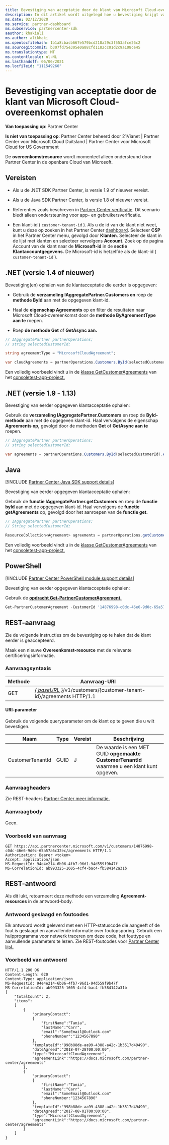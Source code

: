 ```yaml
---
title: Bevestiging van acceptatie door de klant van Microsoft Cloud-overeenkomst ophalen
description: In dit artikel wordt uitgelegd hoe u bevestiging krijgt van de klantacceptatie van de Microsoft Cloud-overeenkomst.
ms.date: 02/12/2020
ms.service: partner-dashboard
ms.subservice: partnercenter-sdk
aauthor: khakiali
ms.author: alikhaki
ms.openlocfilehash: 1b1a8cbacb667e579bcd218a29c3f553afce26c2
ms.sourcegitcommit: b307fd75e305e0a88cfd1182cc01d2c9a108ce45
ms.translationtype: MT
ms.contentlocale: nl-NL
ms.lasthandoff: 06/06/2021
ms.locfileid: "111549260"
---
```

# <a name="get-confirmation-of-customer-acceptance-of-microsoft-cloud-agreement"></a>Bevestiging van acceptatie door de klant van Microsoft Cloud-overeenkomst ophalen

**Van toepassing op**: Partner Center

**Is niet van toepassing op**: Partner Center beheerd door 21Vianet | Partner Center voor Microsoft Cloud Duitsland | Partner Center voor Microsoft Cloud for US Government

De **overeenkomstresource** wordt momenteel alleen ondersteund door Partner Center in de openbare Cloud van Microsoft.

## <a name="prerequisites"></a>Vereisten

- Als u de .NET SDK Partner Center, is versie 1.9 of nieuwer vereist.

- Als u de Java SDK Partner Center, is versie 1.8 of nieuwer vereist.

- Referenties zoals beschreven in [Partner Center verificatie](./partner-center-authentication.md). Dit scenario biedt alleen ondersteuning voor app- en gebruikersverificatie.

- Een klant-id ( `customer-tenant-id` ). Als u de id van de klant niet weet, kunt u deze op zoeken in het Partner Center [dashboard](https://partner.microsoft.com/dashboard). Selecteer **CSP** in het Partner Center menu, gevolgd door **Klanten**. Selecteer de klant in de lijst met klanten en selecteer vervolgens **Account**. Zoek op de pagina Account van de klant naar de **Microsoft-id** in de **sectie Klantaccountgegevens.** De Microsoft-id is hetzelfde als de klant-id ( `customer-tenant-id` ).

## <a name="net-version-14-or-newer"></a>.NET (versie 1.4 of nieuwer)

Bevestiging(en) ophalen van de klantacceptatie die eerder is opgegeven:

- Gebruik de **verzameling IAggregatePartner.Customers en** roep de **methode ById** aan met de opgegeven klant-id.

- Haal de **eigenschap Agreements** op en filter de resultaten naar Microsoft Cloud-overeenkomst door de **methode ByAgreementType aan te** roepen.

- Roep **de methode Get** of **GetAsync aan.**

```csharp
// IAggregatePartner partnerOperations;
// string selectedCustomerId;

string agreementType = "MicrosoftCloudAgreement";

var cloudAgreements = partnerOperations.Customers.ById(selectedCustomerId).Agreements.ByAgreementType(agreementType).Get();
```

Een volledig voorbeeld vindt u in de [klasse GetCustomerAgreements](https://github.com/PartnerCenterSamples/Partner-Center-SDK-Samples/blob/master/Source/Partner%20Center%20SDK%20Samples/Agreements/GetCustomerAgreements.cs) van het [consoletest-app-project.](https://github.com/PartnerCenterSamples/Partner-Center-SDK-Samples)

## <a name="net-version-19---113"></a>.NET (versie 1.9 - 1.13)

Bevestiging van eerder opgegeven klantacceptatie ophalen:

Gebruik de **verzameling IAggregatePartner.Customers** en roep de **ById-methode** aan met de opgegeven klant-id. Haal vervolgens de eigenschap **Agreements op,** gevolgd door de methoden **Get** of **GetAsync aan te** roepen.

```csharp
// IAggregatePartner partnerOperations;
// string selectedCustomerId;

var agreements = partnerOperations.Customers.ById(selectedCustomerId).Agreements.Get();
```

## <a name="java"></a>Java

[!INCLUDE [Partner Center Java SDK support details](../includes/java-sdk-support.md)]

Bevestiging van eerder opgegeven klantacceptatie ophalen:

Gebruik de **functie IAggregatePartner.getCustomers** en roep de **functie byId** aan met de opgegeven klant-id. Haal vervolgens de **functie getAgreements** op, gevolgd door het aanroepen van de **functie get.**

```java
// IAggregatePartner partnerOperations;
// String selectedCustomerId;

ResourceCollection<Agreement> agreements = partnerOperations.getCustomers().byId(selectedCustomerId).getAgreements().get();
```

Een volledig voorbeeld vindt u in de [klasse GetCustomerAgreements](https://github.com/microsoft/Partner-Center-Java-Samples/blob/master/sdk/src/main/java/com/microsoft/store/partnercenter/samples/agreements/GetCustomerAgreements.java) van het [consoletest-app-project.](https://github.com/Microsoft/Partner-Center-Java-Samples)

## <a name="powershell"></a>PowerShell

[!INCLUDE [Partner Center PowerShell module support details](../includes/powershell-module-support.md)]

Bevestiging van eerder opgegeven klantacceptatie ophalen:

Gebruik de [**opdracht Get-PartnerCustomerAgreement.**](/powershell/module/partnercenter/get-partnercustomeragreement)

```powershell
Get-PartnerCustomerAgreement -CustomerId '14876998-c0dc-46e6-9d0c-65a57a6c32ec'
```

## <a name="rest-request"></a>REST-aanvraag

Zie de volgende instructies om de bevestiging op te halen dat de klant eerder is geaccepteerd.

Maak een nieuwe **Overeenkomst-resource** met de relevante certificeringsinformatie.

### <a name="request-syntax"></a>Aanvraagsyntaxis

| Methode | Aanvraag-URI                                                                                      |
|--------|--------------------------------------------------------------------------------------------------|
| GET    | [*\{ baseURL \}*](partner-center-rest-urls.md)/v1/customers/{customer-tenant-id}/agreements HTTP/1.1 |

#### <a name="uri-parameter"></a>URI-parameter

Gebruik de volgende queryparameter om de klant op te geven die u wilt bevestigen.

| Naam             | Type | Vereist | Beschrijving                                                                               |
|------------------|------|----------|-------------------------------------------------------------------------------------------|
| CustomerTenantId | GUID | J        | De waarde is een MET GUID **opgemaakte CustomerTenantId** waarmee u een klant kunt opgeven. |

### <a name="request-headers"></a>Aanvraagheaders

Zie REST-headers [Partner Center meer informatie.](headers.md)

### <a name="request-body"></a>Aanvraagbody

Geen.

### <a name="request-example"></a>Voorbeeld van aanvraag

```http
GET https://api.partnercenter.microsoft.com/v1/customers/14876998-c0dc-46e6-9d0c-65a57a6c32ec/agreements HTTP/1.1
Authorization: Bearer <token>
Accept: application/json
MS-RequestId: 94e4e214-6b06-4fb7-96d1-94d559f9b47f
MS-CorrelationId: ab993325-1605-4cf4-bac4-fb584142a31b
```

## <a name="rest-response"></a>REST-antwoord

Als dit lukt, retourneert deze methode een verzameling **Agreement-resources** in de antwoord-body.

### <a name="response-success-and-error-codes"></a>Antwoord geslaagd en foutcodes

Elk antwoord wordt geleverd met een HTTP-statuscode die aangeeft of de fout is geslaagd en aanvullende informatie over foutopsporing. Gebruik een hulpprogramma voor netwerk traceren om deze code, het fouttype en aanvullende parameters te lezen. Zie REST-foutcodes voor [Partner Center lijst.](error-codes.md)

### <a name="response-example"></a>Voorbeeld van antwoord

```http
HTTP/1.1 200 OK
Content-Length: 620
Content-Type: application/json
MS-RequestId: 94e4e214-6b06-4fb7-96d1-94d559f9b47f
MS-CorrelationId: ab993325-1605-4cf4-bac4-fb584142a31b
{
    "totalCount": 2,
    "items":
    [
        {
            "primaryContact":
            {
                "firstName":"Tania",
                "lastName":"Carr",
                "email":"SomeEmail@Outlook.com"
                "phoneNumber":"1234567890"
            },
            "templateId":"998b88de-aa99-4388-a42c-1b3517d49490",
            "dateAgreed":"2018-07-28T00:00:00",
            "type":"MicrosoftCloudAgreement",
            "agreementLink":"https://docs.microsoft.com/partner-center/agreements"
        },
        {
            "primaryContact":
            {
                "firstName":"Tania",
                "lastName":"Carr",
                "email":"SomeEmail@Outlook.com"
                "phoneNumber:"1234567890"
            },
            "templateId":"998b88de-aa99-4388-a42c-1b3517d49490",
            "dateAgreed":"2017-08-01T00:00:00",
            "type":"MicrosoftCloudAgreement",
            "agreementLink":"https://docs.microsoft.com/partner-center/agreements"
        }
    ]
}
```
